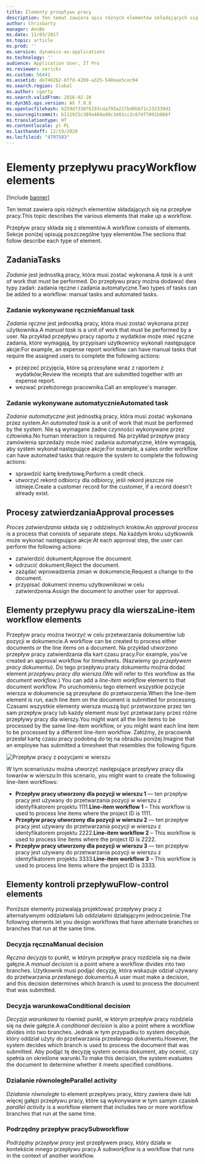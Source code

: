```yaml
---
title: Elementy przepływu pracy
description: Ten temat zawiera opis różnych elementów składających się na przepływ pracy.
author: ChrisGarty
manager: AnnBe
ms.date: 11/03/2017
ms.topic: article
ms.prod: ''
ms.service: dynamics-ax-applications
ms.technology: ''
audience: Application User, IT Pro
ms.reviewer: sericks
ms.custom: 56441
ms.assetid: de740262-6ffd-42b9-a325-540eae5cec94
ms.search.region: Global
ms.author: cgarty
ms.search.validFrom: 2016-02-28
ms.dyn365.ops.version: AX 7.0.0
ms.openlocfilehash: b259d733076193cda793a227bd0bb71c232339d1
ms.sourcegitcommit: b112925c389a460a98c3401cc2c67df7091b066f
ms.translationtype: HT
ms.contentlocale: pl-PL
ms.lasthandoff: 12/19/2020
ms.locfileid: "4797583"
---
```

# <a name="workflow-elements"></a><span data-ttu-id="78b75-103">Elementy przepływu pracy</span><span class="sxs-lookup"><span data-stu-id="78b75-103">Workflow elements</span></span>

[!include [banner](../includes/banner.md)]

<span data-ttu-id="78b75-104">Ten temat zawiera opis różnych elementów składających się na przepływ pracy.</span><span class="sxs-lookup"><span data-stu-id="78b75-104">This topic describes the various elements that make up a workflow.</span></span>

<span data-ttu-id="78b75-105">Przepływ pracy składa się z elementów.</span><span class="sxs-lookup"><span data-stu-id="78b75-105">A workflow consists of elements.</span></span> <span data-ttu-id="78b75-106">Sekcje poniżej opisują poszczególne typy elementów.</span><span class="sxs-lookup"><span data-stu-id="78b75-106">The sections that follow describe each type of element.</span></span>

## <a name="tasks"></a><span data-ttu-id="78b75-107">Zadania</span><span class="sxs-lookup"><span data-stu-id="78b75-107">Tasks</span></span>

<span data-ttu-id="78b75-108">*Zadanie* jest jednostką pracy, która musi zostać wykonana.</span><span class="sxs-lookup"><span data-stu-id="78b75-108">A *task* is a unit of work that must be performed.</span></span> <span data-ttu-id="78b75-109">Do przepływu pracy można dodawać dwa typy zadań: zadania ręczne i zadania automatyczne.</span><span class="sxs-lookup"><span data-stu-id="78b75-109">Two types of tasks can be added to a workflow: manual tasks and automated tasks.</span></span>

### <a name="manual-task"></a><span data-ttu-id="78b75-110">Zadanie wykonywane ręcznie</span><span class="sxs-lookup"><span data-stu-id="78b75-110">Manual task</span></span>

<span data-ttu-id="78b75-111">*Zadanie ręczne* jest jednostką pracy, która musi zostać wykonana przez użytkownika.</span><span class="sxs-lookup"><span data-stu-id="78b75-111">A *manual task* is a unit of work that must be performed by a user.</span></span> <span data-ttu-id="78b75-112">Na przykład przepływu pracy raportu z wydatków może mieć ręczne zadania, które wymagają, by przypisani użytkownicy wykonali następujące akcje:</span><span class="sxs-lookup"><span data-stu-id="78b75-112">For example, an expense report workflow can have manual tasks that require the assigned users to complete the following actions:</span></span>

- <span data-ttu-id="78b75-113">przejrzeć przyjęcia, które są przesyłane wraz z raportem z wydatków;</span><span class="sxs-lookup"><span data-stu-id="78b75-113">Review the receipts that are submitted together with an expense report.</span></span>
- <span data-ttu-id="78b75-114">wezwać przełożonego pracownika.</span><span class="sxs-lookup"><span data-stu-id="78b75-114">Call an employee's manager.</span></span>

### <a name="automated-task"></a><span data-ttu-id="78b75-115">Zadanie wykonywane automatycznie</span><span class="sxs-lookup"><span data-stu-id="78b75-115">Automated task</span></span>

<span data-ttu-id="78b75-116">*Zadanie automatyczne* jest jednostką pracy, która musi zostać wykonana przez system.</span><span class="sxs-lookup"><span data-stu-id="78b75-116">An *automated task* is a unit of work that must be performed by the system.</span></span> <span data-ttu-id="78b75-117">Nie są wymagane żadne czynności wykonywane przez człowieka.</span><span class="sxs-lookup"><span data-stu-id="78b75-117">No human interaction is required.</span></span> <span data-ttu-id="78b75-118">Na przykład przepływ pracy zamówienia sprzedaży może mieć zadania automatyczne, które wymagają, aby system wykonał następujące akcje:</span><span class="sxs-lookup"><span data-stu-id="78b75-118">For example, a sales order workflow can have automated tasks that require the system to complete the following actions:</span></span>

- <span data-ttu-id="78b75-119">sprawdzić kartę kredytową;</span><span class="sxs-lookup"><span data-stu-id="78b75-119">Perform a credit check.</span></span>
- <span data-ttu-id="78b75-120">utworzyć rekord odbiorcy dla odbiorcy, jeśli rekord jeszcze nie istnieje.</span><span class="sxs-lookup"><span data-stu-id="78b75-120">Create a customer record for the customer, if a record doesn't already exist.</span></span>

## <a name="approval-processes"></a><span data-ttu-id="78b75-121">Procesy zatwierdzania</span><span class="sxs-lookup"><span data-stu-id="78b75-121">Approval processes</span></span>

<span data-ttu-id="78b75-122">*Proces zatwierdzania* składa się z oddzielnych kroków.</span><span class="sxs-lookup"><span data-stu-id="78b75-122">An *approval process* is a process that consists of separate steps.</span></span> <span data-ttu-id="78b75-123">Na każdym kroku użytkownik może wykonać następujące akcje:</span><span class="sxs-lookup"><span data-stu-id="78b75-123">At each approval step, the user can perform the following actions:</span></span>

- <span data-ttu-id="78b75-124">zatwierdzić dokument;</span><span class="sxs-lookup"><span data-stu-id="78b75-124">Approve the document.</span></span>
- <span data-ttu-id="78b75-125">odrzucić dokument;</span><span class="sxs-lookup"><span data-stu-id="78b75-125">Reject the document.</span></span>
- <span data-ttu-id="78b75-126">zażądać wprowadzenia zmian w dokumencie;</span><span class="sxs-lookup"><span data-stu-id="78b75-126">Request a change to the document.</span></span>
- <span data-ttu-id="78b75-127">przypisać dokument innemu użytkownikowi w celu zatwierdzenia.</span><span class="sxs-lookup"><span data-stu-id="78b75-127">Assign the document to another user for approval.</span></span>

## <a name="line-item-workflow-elements"></a><span data-ttu-id="78b75-128">Elementy przepływu pracy dla wiersza</span><span class="sxs-lookup"><span data-stu-id="78b75-128">Line-item workflow elements</span></span>

<span data-ttu-id="78b75-129">Przepływ pracy można tworzyć w celu przetwarzania dokumentów lub pozycji w dokumencie.</span><span class="sxs-lookup"><span data-stu-id="78b75-129">A workflow can be created to process either documents or the line items on a document.</span></span> <span data-ttu-id="78b75-130">Na przykład utworzono przepływ pracy zatwierdzania dla kart czasu pracy.</span><span class="sxs-lookup"><span data-stu-id="78b75-130">For example, you've created an approval workflow for timesheets.</span></span> <span data-ttu-id="78b75-131">(Nazwiemy go *przepływem pracy dokumentu*). Do tego przepływu pracy dokumentu można dodać element *przepływu pracy dla wiersza*.</span><span class="sxs-lookup"><span data-stu-id="78b75-131">(We will refer to this workflow as the *document workflow*.) You can add a *line-item workflow* element to that document workflow.</span></span> <span data-ttu-id="78b75-132">Po uruchomieniu tego element wszystkie pozycje wiersza w dokumencie są przesyłane do przetworzenia.</span><span class="sxs-lookup"><span data-stu-id="78b75-132">When the line-item element is run, each line item on the document is submitted for processing.</span></span> <span data-ttu-id="78b75-133">Czasami wszystkie elementy wiersza muszą być przetworzone przez ten sam przepływ pracy lub każdy element musi być przetwarzany przez różne przepływy pracy dla wierszy.</span><span class="sxs-lookup"><span data-stu-id="78b75-133">You might want all the line items to be processed by the same line-item workflow, or you might want each line item to be processed by a different line-item workflow.</span></span> <span data-ttu-id="78b75-134">Załóżmy, że pracownik przesłał kartę czasu pracy podobną do tej na obrazku poniżej.</span><span class="sxs-lookup"><span data-stu-id="78b75-134">Imagine that an employee has submitted a timesheet that resembles the following figure.</span></span>

![Przepływ pracy z pozycjami w wierszu](./media/workflow_lineitemworkflow.gif)

<span data-ttu-id="78b75-136">W tym scenariuszu można utworzyć następujące przepływy pracy dla towarów w wierszu:</span><span class="sxs-lookup"><span data-stu-id="78b75-136">In this scenario, you might want to create the following line-item workflows:</span></span>

- <span data-ttu-id="78b75-137">**Przepływ pracy utworzony dla pozycji w wierszu 1** — ten przepływ pracy jest używany do przetwarzania pozycji w wierszu z identyfikatorem projektu 1111.</span><span class="sxs-lookup"><span data-stu-id="78b75-137">**Line-item workflow 1** – This workflow is used to process line items where the project ID is 1111.</span></span>
- <span data-ttu-id="78b75-138">**Przepływ pracy utworzony dla pozycji w wierszu 2** — ten przepływ pracy jest używany do przetwarzania pozycji w wierszu z identyfikatorem projektu 2222.</span><span class="sxs-lookup"><span data-stu-id="78b75-138">**Line-item workflow 2** – This workflow is used to process line items where the project ID is 2222.</span></span>
- <span data-ttu-id="78b75-139">**Przepływ pracy utworzony dla pozycji w wierszu 3** — ten przepływ pracy jest używany do przetwarzania pozycji w wierszu z identyfikatorem projektu 3333.</span><span class="sxs-lookup"><span data-stu-id="78b75-139">**Line-item workflow 3** – This workflow is used to process line items where the project ID is 3333.</span></span>

## <a name="flow-control-elements"></a><span data-ttu-id="78b75-140">Elementy kontroli przepływu</span><span class="sxs-lookup"><span data-stu-id="78b75-140">Flow-control elements</span></span>

<span data-ttu-id="78b75-141">Poniższe elementy pozwalają projektować przepływy pracy z alternatywnymi oddziałami lub oddziałami działającymi jednocześnie.</span><span class="sxs-lookup"><span data-stu-id="78b75-141">The following elements let you design workflows that have alternate branches or branches that run at the same time.</span></span>

### <a name="manual-decision"></a><span data-ttu-id="78b75-142">Decyzja ręczna</span><span class="sxs-lookup"><span data-stu-id="78b75-142">Manual decision</span></span>

<span data-ttu-id="78b75-143">*Ręczna decyzja* to punkt, w którym przepływ pracy rozdziela się na dwie gałęzie.</span><span class="sxs-lookup"><span data-stu-id="78b75-143">A *manual decision* is a point where a workflow divides into two branches.</span></span> <span data-ttu-id="78b75-144">Użytkownik musi podjąć decyzję, która wskazuje odział używany do przetwarzania przesłanego dokumentu.</span><span class="sxs-lookup"><span data-stu-id="78b75-144">A user must make a decision, and this decision determines which branch is used to process the document that was submitted.</span></span>

### <a name="conditional-decision"></a><span data-ttu-id="78b75-145">Decyzja warunkowa</span><span class="sxs-lookup"><span data-stu-id="78b75-145">Conditional decision</span></span>

<span data-ttu-id="78b75-146">*Decyzja warunkowa* to również punkt, w którym przepływ pracy rozdziela się na dwie gałęzie.</span><span class="sxs-lookup"><span data-stu-id="78b75-146">A *conditional decision* is also a point where a workflow divides into two branches.</span></span> <span data-ttu-id="78b75-147">Jednak w tym przypadku to system decyduje, który oddział użyty do przetwarzania przesłanego dokumentu.</span><span class="sxs-lookup"><span data-stu-id="78b75-147">However, the system decides which branch is used to process the document that was submitted.</span></span> <span data-ttu-id="78b75-148">Aby podjąć tę decyzję system ocenia dokument, aby ocenić, czy spełnia on określone warunki.</span><span class="sxs-lookup"><span data-stu-id="78b75-148">To make this decision, the system evaluates the document to determine whether it meets specified conditions.</span></span>

### <a name="parallel-activity"></a><span data-ttu-id="78b75-149">Działanie równoległe</span><span class="sxs-lookup"><span data-stu-id="78b75-149">Parallel activity</span></span>

<span data-ttu-id="78b75-150">*Działanie równoległe* to element przepływu pracy, który zawiera dwie lub więcej gałęzi przepływu pracy, które są wykonywane w tym samym czasie</span><span class="sxs-lookup"><span data-stu-id="78b75-150">A *parallel activity* is a workflow element that includes two or more workflow branches that run at the same time.</span></span>

### <a name="subworkflow"></a><span data-ttu-id="78b75-151">Podrzędny przepływ pracy</span><span class="sxs-lookup"><span data-stu-id="78b75-151">Subworkflow</span></span>

<span data-ttu-id="78b75-152">*Podrzędny przepływ pracy* jest przepływem pracy, który działa w kontekście innego przepływu pracy.</span><span class="sxs-lookup"><span data-stu-id="78b75-152">A *subworkflow* is a workflow that runs in the context of another workflow.</span></span>
